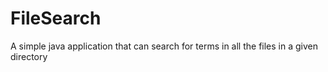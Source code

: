 # FileSearch
A simple java application that can search for terms in all the files in a given directory

